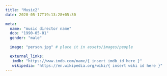 ```yaml
---
title: "Music2"
date: 2020-05-17T19:13:28+05:30

meta:
  name: "music director name"
  dob: "1990-05-01"
  gender: "male"

  image: "person.jpg" # place it in assets/images/people

  external_links:
   imdb: "https://www.imdb.com/name/{ insert imdb_id here }"
   wikipedia: "https://en.wikipedia.org/wiki/{ insert wiki id here }"
---
```

